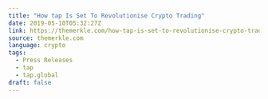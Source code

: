 ```yaml
---
title: "How tap Is Set To Revolutionise Crypto Trading"
date: 2019-05-10T05:32:27Z
link: https://themerkle.com/how-tap-is-set-to-revolutionise-crypto-trading/?utm_medium=RSS&utm_source=news.12bit.vn
source: themerkle.com
language: crypto
tags:
  - Press Releases
  - tap
  - tap.global
draft: false
---
```

